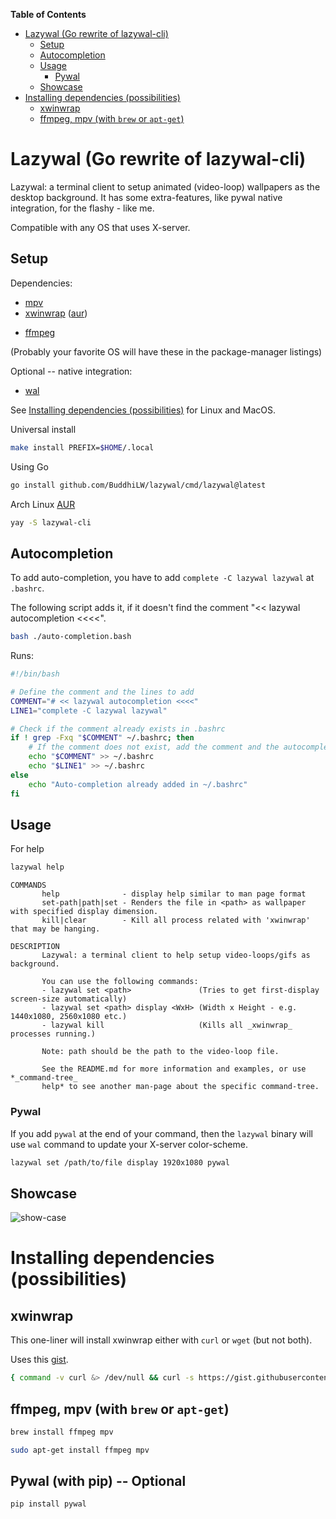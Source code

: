 <!-- markdown-toc start - Don't edit this section. Run M-x markdown-toc-refresh-toc -->
**Table of Contents**

- [Lazywal (Go rewrite of lazywal-cli)](#lazywal-go-rewrite-of-lazywal-cli)
    - [Setup](#setup)
    - [Autocompletion](#autocompletion)
    - [Usage](#usage)
        - [Pywal](#pywal)
    - [Showcase](#showcase)
- [Installing dependencies (possibilities)](#installing-dependencies-possibilities)
    - [xwinwrap](#xwinwrap)
    - [ffmpeg, mpv (with `brew` or `apt-get`)](#ffmpeg-mpv-with-brew-or-apt-get)

<!-- markdown-toc end -->

# Lazywal (Go rewrite of lazywal-cli)

Lazywal: a terminal client to setup animated (video-loop) wallpapers as the desktop background. It has some extra-features, like pywal native integration, for the flashy - like me.

Compatible with any OS that uses X-server.

<!-- This is a minimalistic animated wallpaper manager for Linux and probably BSD. Was created for me to see if I could do it and to learn how to create AUR packages. -->
## Setup

Dependencies:
* [mpv](https://github.com/mpv-player/mpv)
* [xwinwrap](https://github.com/ujjwal96/xwinwrap) ([aur](https://aur.archlinux.org/packages/xwinwrap-git/))
- [ffmpeg](https://ffmpeg.org/download.html)

(Probably your favorite OS will have these in the package-manager listings)

Optional -- native integration:
* [wal](https://github.com/dylanaraps/pywal/wiki/Installation)

See [Installing dependencies (possibilities)](#installing-dependencies-possibilities) for Linux and MacOS.


Universal install
```bash
make install PREFIX=$HOME/.local
```

Using Go
```bash
go install github.com/BuddhiLW/lazywal/cmd/lazywal@latest 
```

Arch Linux [AUR](https://aur.archlinux.org/packages/lazywal-cli/)
```bash
yay -S lazywal-cli
```

## Autocompletion

To add auto-completion, you have to add `complete -C lazywal lazywal` at `.bashrc`.

The following script adds it, if it doesn't find the comment "<< lazywal autocompletion <<<<".

```bash
bash ./auto-completion.bash
```

Runs:
```bash
#!/bin/bash

# Define the comment and the lines to add
COMMENT="# << lazywal autocompletion <<<<"
LINE1="complete -C lazywal lazywal"

# Check if the comment already exists in .bashrc
if ! grep -Fxq "$COMMENT" ~/.bashrc; then
    # If the comment does not exist, add the comment and the autocompletion line
    echo "$COMMENT" >> ~/.bashrc
    echo "$LINE1" >> ~/.bashrc
else
    echo "Auto-completion already added in ~/.bashrc"
fi
```

## Usage

For help
```bash
lazywal help
```

``` text
COMMANDS
       help              - display help similar to man page format
       set-path|path|set - Renders the file in <path> as wallpaper with specified display dimension.
       kill|clear        - Kill all process related with 'xwinwrap' that may be hanging.

DESCRIPTION
       Lazywal: a terminal client to help setup video-loops/gifs as background.

       You can use the following commands: 
       - lazywal set <path>               (Tries to get first-display screen-size automatically) 
       - lazywal set <path> display <WxH> (Width x Height - e.g. 1440x1080, 2560x1080 etc.) 
       - lazywal kill                     (Kills all _xwinwrap_ processes running.)

       Note: path should be the path to the video-loop file.

       See the README.md for more information and examples, or use *_command-tree_
       help* to see another man-page about the specific command-tree.
```

### Pywal

If you add `pywal` at the end of your command, then the `lazywal` binary will use `wal` command to update your X-server color-scheme.

``` bash
lazywal set /path/to/file display 1920x1080 pywal
```

## Showcase

![show-case](./output.gif)

# Installing dependencies (possibilities)
## xwinwrap

This one-liner will install xwinwrap either with `curl` or `wget` (but not both).

Uses this [gist](https://gist.github.com/BuddhiLW/5f43e75c81a56106d04cea6bbce0a238).

```bash
{ command -v curl &> /dev/null && curl -s https://gist.githubusercontent.com/BuddhiLW/5f43e75c81a56106d04cea6bbce0a238/raw/1aedf2fedbbe89d2d00e56560a950a8af4bca111/xwinwrap | bash; } || { command -v wget &> /dev/null && wget -qO- https://gist.githubusercontent.com/BuddhiLW/5f43e75c81a56106d04cea6bbce0a238/raw/1aedf2fedbbe89d2d00e56560a950a8af4bca111/xwinwrap | bash; }
```

## ffmpeg, mpv (with `brew` or `apt-get`)

```bash
brew install ffmpeg mpv
```

```bash
sudo apt-get install ffmpeg mpv
```

## Pywal (with pip) -- Optional

``` bash
pip install pywal
```


